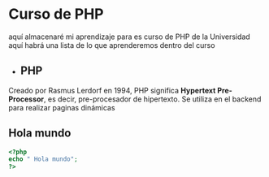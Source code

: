 # Curso de PHP
aquí almacenaré mi aprendizaje para es curso de PHP de la Universidad
aquí habrá una lista de lo que aprenderemos dentro del curso 
* ## PHP
Creado por Rasmus Lerdorf en 1994, PHP significa **Hypertext Pre-Processor**, es decir, pre-procesador de hipertexto.
Se utiliza en el backend para realizar paginas dinámicas
## Hola mundo
```php
<?php
echo " Hola mundo";
?>
```
 